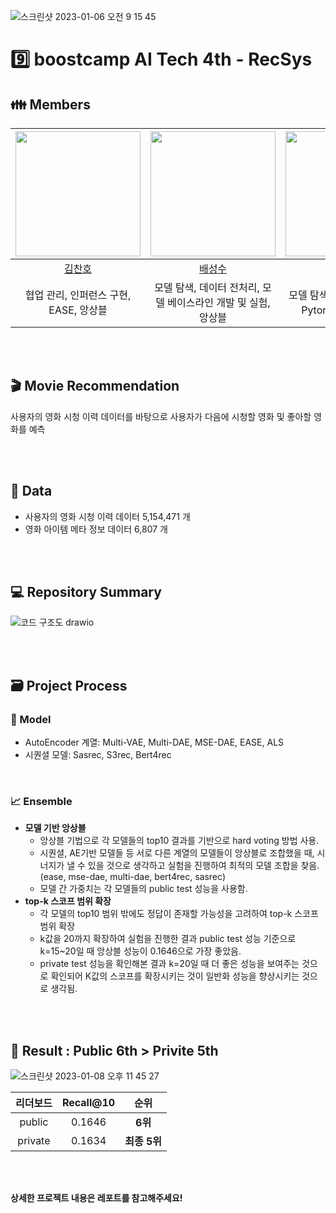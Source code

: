 ![스크린샷 2023-01-06 오전 9 15 45](https://user-images.githubusercontent.com/94108712/210904175-1db22a0d-97be-438b-8af0-24214a5342af.png)

# 9️⃣ boostcamp AI Tech 4th - RecSys

## 👪 Members
| [<img src="https://avatars.githubusercontent.com/u/94108712?v=4" width="200px">](https://github.com/KChanho) | [<img src="https://avatars.githubusercontent.com/u/22442453?v=4" width="200px">](https://github.com/sungsubae) | [<img src="https://avatars.githubusercontent.com/u/28619804?v=4" width="200px">](https://github.com/JJI-Hoon) | [<img src="https://avatars.githubusercontent.com/u/71113430?v=4" width="200px">](https://github.com/sobin98) | [<img src="https://avatars.githubusercontent.com/u/75313644?v=4" width="200px">](https://github.com/dnjstka0307) |
| :--------------------------------------------------------------------------------------: | :----------------------------------------------------------------------------------------------: | :--------------------------------------------------------------------------------------: | :--------------------------------------------------------------------------------------: | :--------------------------------------------------------------------------------------:
|                          [김찬호](https://github.com/KChanho)                           |                            [배성수](https://github.com/sungsubae)                             |                        [이지훈](https://github.com/JJI-Hoon)                           |                          [정소빈](https://github.com/sobin98)                           |                            [조원삼](https://github.com/dnjstka0307) |
| 협업 관리, 인퍼런스 구현, EASE, 앙상블 | 모델 탐색, 데이터 전처리, 모델 베이스라인 개발 및 실험, 앙상블 | 모델 탐색 및 실험, Nue-MF Pytorch Project 개발 | 모델 탐색 및 실험 | EDA, DeepFM, Bert4rec |

<br /> 
<br /> 

## 🎬 Movie Recommendation
사용자의 영화 시청 이력 데이터를 바탕으로 사용자가 다음에 시청할 영화 및 좋아할 영화를 예측

<br /> 
<br /> 


## 📄 Data
- 사용자의 영화 시청 이력 데이터 5,154,471 개
- 영화 아이템 메타 정보 데이터 6,807 개

<br /> 
<br /> 

## 💻 Repository Summary
![코드 구조도 drawio](https://user-images.githubusercontent.com/94108712/211151400-d7469957-c0db-48d2-8765-8ecc9e4c3270.png)

<br /> 
<br /> 

## 🗃 Project Process

### 🤖 Model
- AutoEncoder 계열: Multi-VAE, Multi-DAE, MSE-DAE, EASE, ALS
- 시퀀셜 모델: Sasrec, S3rec, Bert4rec

<br /> 

### 📈 Ensemble
- **모델 기반 앙상블**
    - 앙상블 기법으로 각 모델들의 top10 결과를 기반으로 hard voting 방법 사용.
    - 시퀀셜, AE기반 모델들 등 서로 다른 계열의 모델들이 앙상블로 조합했을 때, 시너지가 낼 수 있을 것으로 생각하고 실험을 진행하여 최적의 모델 조합을 찾음. 
    (ease, mse-dae, multi-dae, bert4rec, sasrec)
    - 모델 간 가중치는 각 모델들의 public test 성능을 사용함.
- **top-k 스코프 범위 확장**
    - 각 모델의 top10 범위 밖에도 정답이 존재할 가능성을 고려하여 top-k 스코프 범위 확장
    - k값을 20까지 확장하여 실험을 진행한 결과 public test 성능 기준으로 k=15~20일 때 앙상블 성능이 0.1646으로 가장 좋았음.
    - private test 성능을 확인해본 결과 k=20일 때 더 좋은 성능을 보여주는 것으로 확인되어 K값의 스코프를 확장시키는 것이 일반화 성능을 향상시키는 것으로 생각됨.

<br /> 
<br /> 

## 🏅 Result : Public 6th > Privite 5th

![스크린샷 2023-01-08 오후 11 45 27](https://user-images.githubusercontent.com/94108712/217742589-5ae82226-622b-4f06-b7eb-04f68a35e03e.png)

|리더보드| Recall@10 | 순위 |
|:--------:|:------:|:----------:|
|public| 0.1646 | **6위** |
|private| 0.1634 | **최종 5위** |

<br /> 
<br /> 

**상세한 프로젝트 내용은 레포트를 참고해주세요!**
